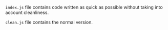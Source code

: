 `index.js` file contains code written as quick as possible without taking into account cleanliness.

`clean.js` file contains the normal version.

